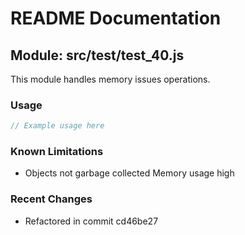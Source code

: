 # README Documentation

## Module: src/test/test_40.js

This module handles memory issues operations.

### Usage

```javascript
// Example usage here
```

### Known Limitations

- Objects not garbage collected Memory usage high

### Recent Changes

- Refactored in commit cd46be27
